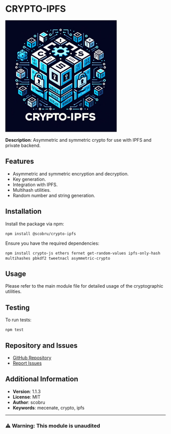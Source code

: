
# CRYPTO-IPFS

<p align="left">
  <img src="./crypto-ipfs.png" width="350" title="hover text">
</p>

**Description**: Asymmetric and symmetric crypto for use with IPFS and private backend.

## Features

- Asymmetric and symmetric encryption and decryption.
- Key generation.
- Integration with IPFS.
- Multihash utilities.
- Random number and string generation.

## Installation

Install the package via npm:

```
npm install @scobru/crypto-ipfs
```

Ensure you have the required dependencies:

```
npm install crypto-js ethers fernet get-random-values ipfs-only-hash multihashes pbkdf2 tweetnacl asymmetric-crypto
```

## Usage

Please refer to the main module file for detailed usage of the cryptographic utilities.

## Testing

To run tests:

```
npm test
```

## Repository and Issues

- [GitHub Repository](https://github.com/scobru/crypto-ipfs.git#master)
- [Report Issues](https://github.com/scobru/mecenate-monorepo/issues)

## Additional Information

- **Version**: 1.1.3
- **License**: MIT
- **Author**: scobru
- **Keywords**: mecenate, crypto, ipfs

---

### **⚠️ Warning**: This module is unaudited
